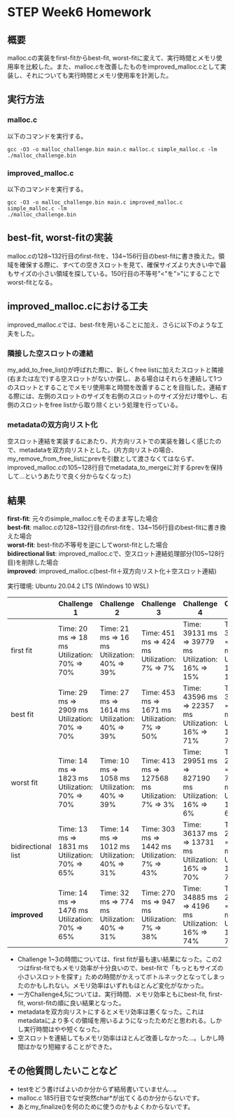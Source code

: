 # STEP Week6 Homework 
## 概要
malloc.cの実装をfirst-fitからbest-fit, worst-fitに変えて、実行時間とメモリ使用率を比較した。また、malloc.cを改善したものをimproved_malloc.cとして実装し、それについても実行時間とメモリ使用率を計測した。

## 実行方法
### malloc.c
以下のコマンドを実行する。
```
gcc -O3 -o malloc_challenge.bin main.c malloc.c simple_malloc.c -lm
./malloc_challenge.bin
```
### improved_malloc.c
以下のコマンドを実行する。
```
gcc -O3 -o malloc_challenge.bin main.c improved_malloc.c simple_malloc.c -lm
./malloc_challenge.bin
```

## best-fit, worst-fitの実装
malloc.cの128~132行目のfirst-fitを、134~156行目のbest-fitに書き換えた。領域を確保する際に、すべての空きスロットを見て、確保サイズより大きい中で最もサイズの小さい領域を探している。150行目の不等号"<"を">"にすることでworst-fitとなる。

## improved_malloc.cにおける工夫
improved_malloc.cでは、best-fitを用いることに加え、さらに以下のような工夫をした。

### 隣接した空スロットの連結
my_add_to_free_list()が呼ばれた際に、新しくfree listに加えたスロットと隣接(右または左で)する空スロットがないか探し、ある場合はそれらを連結して1つのスロットとすることでメモリ使用率と時間を改善することを目指した。連結する際には、左側のスロットのサイズを右側のスロットのサイズ分だけ増やし、右側のスロットをfree listから取り除くという処理を行っている。

### metadataの双方向リスト化
空スロット連結を実装するにあたり、片方向リストでの実装を難しく感じたので、metadataを双方向リストとした。(片方向リストの場合、my_remove_from_free_listにprevを引数として渡さなくてはならず、improved_malloc.cの105~128行目でmetadata_to_mergeに対するprevを保持して…というあたりで良く分からなくなった)


## 結果
**first-fit**: 元々のsimple_malloc.cをそのまま写した場合  
**best-fit**: malloc.cの128~132行目のfirst-fitを、134~156行目のbest-fitに書き換えた場合  
**worst-fit**: best-fitの不等号を逆にしてworst-fitとした場合  
**bidirectional list**: improved_malloc.cで、空スロット連結処理部分(105~128行目)を削除した場合  
**improved**: improved_malloc.c(best-fit＋双方向リスト化＋空スロット連結)  

実行環境: Ubuntu 20.04.2 LTS (Windows 10 WSL)

|   |Challenge 1|Challenge 2|Challenge 3|Challenge 4|Challenge 5|
| --- | --- | --- | --- | --- | --- |
| first fit | Time: 20 ms => 18 ms<br>Utilization: 70% => 70% | Time: 21 ms => 16 ms<br>Utilization: 40% => 39% | Time: 451 ms => 424 ms<br>Utilization: 7% => 7% | Time: 39131 ms => 39779 ms<br>Utilization: 16% => 15% | Time: 31796 ms => 32518 ms<br>Utilization: 15% => 14% |
| best fit | Time: 29 ms => 2909 ms<br>Utilization: 70% => 70% | Time: 27 ms => 1614 ms<br>Utilization: 40% => 39% | Time: 453 ms => 1671 ms<br>Utilization: 7% => 50% | Time: 43596 ms => 22357 ms<br>Utilization: 16% => 71% | Time: 36616 ms => 12737 ms<br>Utilization: 15% => 71% |
| worst fit | Time: 14 ms => 1823 ms<br>Utilization: 70% => 70% | Time: 10 ms => 1058 ms<br>Utilization: 40% => 39% | Time: 413 ms => 127568 ms<br>Utilization: 7% => 3% | Time: 29951 ms => 827190 ms<br>Utilization: 16% => 6% | Time: 27168 ms => 712426 ms<br>Utilization: 15% => 6% |
| bidirectional list | Time: 13 ms => 1831 ms<br>Utilization: 70% => 65% | Time: 14 ms => 1012 ms<br>Utilization: 40% => 31% | Time: 303 ms => 1442 ms<br>Utilization: 7% => 43% | Time: 36137 ms => 13731 ms<br>Utilization: 16% => 70% | Time: 27846 ms => 8253 ms<br>Utilization: 15% => 70% |
| **improved** | Time: 14 ms => 1476 ms<br>Utilization: 70% => 65% | Time: 32 ms => 774 ms<br>Utilization: 40% => 31%| Time: 270 ms => 947 ms<br>Utilization: 7% => 38% | Time: 34885 ms => 4196 ms<br>Utilization: 16% => 74% | Time: 28744 ms => 3530 ms<br>Utilization: 15% => 73% |
   
* Challenge 1~3の時間については、first fitが最も速い結果になった。この2つはfirst-fitでもメモリ効率が十分良いので、best-fitで「もっともサイズの小さいスロットを探す」ための時間がかえってボトルネックとなってしまったのかもしれない。メモリ効率はいずれもほとんど変化がなかった。
* 一方Challenge4,5については、実行時間、メモリ効率ともにbest-fit, first-fit, worst-fitの順に良い結果となった。
* metadataを双方向リストにするとメモリ効率は悪くなった。これはmetadataにより多くの領域を用いるようになったためだと思われる。しかし実行時間はやや短くなった。
* 空スロットを連結してもメモリ効率はほとんど改善しなかった…。しかし時間はかなり短縮することができた。

## その他質問したいことなど
* testをどう書けばよいのか分からず結局書いていません…。
* malloc.c 185行目でなぜ突然char*が出てくるのか分からないです。
* あとmy_finalize()を何のために使うのかもよくわからないです。

